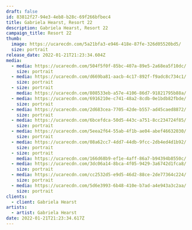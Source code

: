 ```yaml
---
draft: false
id: 83812f27-94e3-4eb8-b28c-69f266bfbec4
title: Gabriela Hearst, Resort 22
description: Gabriela Hearst, Resort 22
campaign_title: Resort 22
thumb:
  image: https://ucarecdn.com/5a21bfa3-e946-418e-87fe-326d05520bd5/
  size: portrait
release_date: 2022-01-21T21:23:34.604Z
media:
  - media: https://ucarecdn.com/504f5f0f-85bc-407a-89e5-2a68ea5f10dc/
    size: portrait
  - media: https://ucarecdn.com/d669ba81-aacb-4c17-892f-f9adc8c734c1/
    size: portrait
  - size: portrait
    media: https://ucarecdn.com/808533eb-a57e-4106-86d7-91821795b88a/
  - media: https://ucarecdn.com/6916210e-c741-48a2-8cdb-0e1bdb82fbde/
    size: portrait
  - media: https://ucarecdn.com/2d683cea-7705-42de-b557-ad45caed8872/
    size: portrait
  - media: https://ucarecdn.com/6bcefdca-50d5-443c-a751-8cc234724f85/
    size: portrait
  - media: https://ucarecdn.com/5eea2f64-55ab-4f1b-ae04-abef46632030/
    size: portrait
  - media: https://ucarecdn.com/08a62cc7-4dd7-44db-9fcc-2db4ed4d1b92/
    size: portrait
  - size: portrait
    media: https://ucarecdn.com/166d68b9-ef1e-4aff-86a7-b94394b8550c/
  - media: https://ucarecdn.com/3dc06a14-8bca-4f05-9429-3a6742d1fca8/
    size: portrait
  - media: https://ucarecdn.com/cc2532d5-e9d5-46d2-88ce-2de77364c224/
    size: portrait
  - media: https://ucarecdn.com/5d6e3993-6b48-410e-b7ad-a4e943a3c2aa/
    size: portrait
clients:
  - client: Gabriela Hearst
artists:
  - artist: Gabriela Hearst
date: 2022-01-21T21:23:34.617Z
---
```

